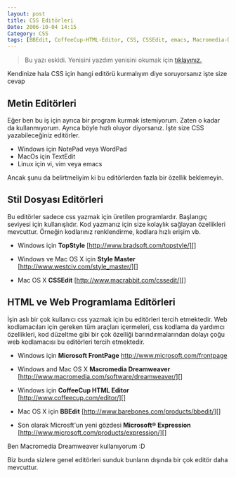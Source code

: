 ```yaml
---
layout: post
title: CSS Editörleri
Date: 2006-10-04 14:15
Category: CSS
tags: [BBEdit, CoffeeCup-HTML-Editor, CSS, CSSEdit, emacs, Macromedia-Dreamweaver, Microsoft Expression, Microsoft FrontPage, NotePad, Style-Master, TextEdit, TopStyle, vi, vim, WordPad]
---
```


  > Bu yazı eskidi. Yenisini yazdım yenisini okumak için [tıklayınız.](https://fatihhayrioglu.com/web-gelistiriciler-icin-editor-secimi/)

Kendinize hala CSS için hangi editörü kurmalıyım diye soruyorsanız işte
size cevap

## Metin Editörleri

Eğer ben bu iş için ayrıca bir program kurmak istemiyorum. Zaten o kadar
da kullanmıyorum. Ayrıca böyle hızlı oluyor diyorsanız. İşte size CSS
yazabileceğiniz editörler.

-   Windows için NotePad veya WordPad
-   MacOs için TextEdit
-   Linux için vi, vim veya emacs

Ancak şunu da belirtmeliyim ki bu editörlerden fazla bir özellik
beklemeyin.

## Stil Dosyası Editörleri

Bu editörler sadece css yazmak için üretilen programlardır. Başlangıç
seviyesi için kullanışlıdır. Kod yazmanız için size kolaylık sağlayan
özellikleri mevcuttur. Örneğin kodlarınız renklendirme, kodlara hızlı
erişim vb.

-   Windows için **TopStyle** [http://www.bradsoft.com/topstyle/][]

-   Windows ve Mac OS X için **Style Master**
    [http://www.westciv.com/style_master/][]

-   Mac OS X **CSSEdit** [http://www.macrabbit.com/cssedit/][]

## HTML ve Web Programlama Editörleri

İşin aslı bir çok kullanıcı css yazmak için bu editörleri tercih
etmektedir. Web kodlamacıları için gereken tüm araçları içermeleri, css
kodlama da yardımcı özellikleri, kod düzeltme gibi bir çok özelliği
barındırmalarından dolayı çoğu web kodlamacısı bu editörleri tercih
etmektedir.

-   Windows için **Microsoft FrontPage**
    http://www.microsoft.com/frontpage

-   Windows and Mac OS X **Macromedia Dreamweaver**
    [http://www.macromedia.com/software/dreamweaver/][]

-   Windows için **CoffeeCup HTML Editor**
    [http://www.coffeecup.com/editor/][]

-   Mac OS X için **BBEdit**
    [http://www.barebones.com/products/bbedit/][]

-   Son olarak Microsft'un yeni gözdesi **Microsoft® Expression**
    [http://www.microsoft.com/products/expression/][]

Ben Macromedia Dreamweaver kullanıyorum :D

Biz burda sizlere genel editörleri sunduk bunların dışında bir çok
editör daha mevcuttur.


  [http://www.bradsoft.com/topstyle/]: http://www.bradsoft.com/topstyle/
  [http://www.westciv.com/style_master/]: http://www.westciv.com/style_master/
  [http://www.macrabbit.com/cssedit/]: http://www.macrabbit.com/cssedit/
  [http://www.macromedia.com/software/dreamweaver/]: http://www.macromedia.com/software/dreamweaver/
  [http://www.coffeecup.com/editor/]: http://www.coffeecup.com/editor/
  [http://www.barebones.com/products/bbedit/]: http://www.barebones.com/products/bbedit/
  [http://www.microsoft.com/products/expression/]: http://www.microsoft.com/products/expression/
